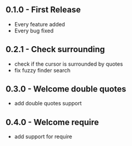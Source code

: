 ## 0.1.0 - First Release
* Every feature added
* Every bug fixed

## 0.2.1 - Check surrounding
* check if the cursor is surrounded by quotes
* fix fuzzy finder search

## 0.3.0 - Welcome double quotes
* add double quotes support

## 0.4.0 - Welcome require
* add support for require
